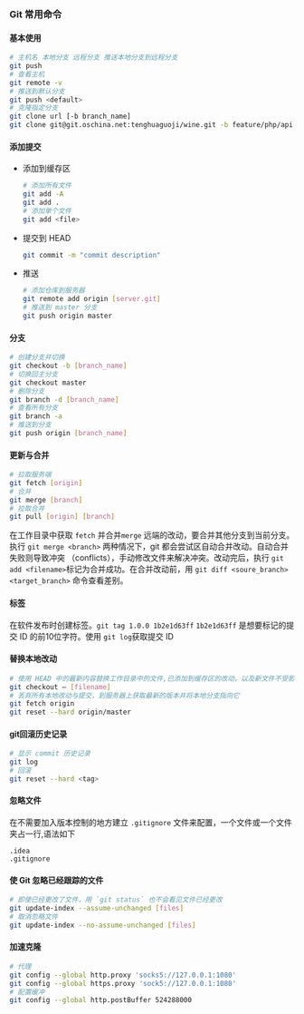 ### Git 常用命令

#### 基本使用

```bash
# 主机名 本地分支 远程分支 推送本地分支到远程分支
git push 
# 查看主机
git remote -v
# 推送到默认分支
git push <default>
# 克隆指定分支
git clone url [-b branch_name]
git clone git@git.oschina.net:tenghuaguoji/wine.git -b feature/php/api win
```

#### 添加提交

* 添加到缓存区

  ```bash
  # 添加所有文件
  git add -A
  git add .
  # 添加单个文件
  git add <file>
  ```

* 提交到 HEAD

  ```bash
  git commit -m "commit description"
  ```

* 推送

  ```bash
  # 添加仓库到服务器
  git remote add origin [server.git]
  # 推送到 master 分支
  git push origin master
  ```

#### 分支

```bash
# 创建分支并切换
git checkout -b [branch_name]
# 切换回主分支
git checkout master
# 删除分支
git branch -d [branch_name]
# 查看所有分支
git branch -a
# 推送到分支
git push origin [branch_name]
```

#### 更新与合并

```bash
# 拉取服务端
git fetch [origin]
# 合并
git merge [branch]
# 拉取合并
git pull [origin] [branch]
```

在工作目录中获取 `fetch` 并合并`merge` 远端的改动，要合并其他分支到当前分支。执行  `git merge <branch>` 两种情况下，git 都会尝试区自动合并改动。自动合并失败则导致冲突 （conflicts），手动修改文件来解决冲突。改动完后，执行 `git add <filename>`标记为合并成功。在合并改动前，用 `git diff <soure_branch> <target_branch>` 命令查看差别。

#### 标签

在软件发布时创建标签。`git tag 1.0.0 1b2e1d63ff`  `1b2e1d63ff` 是想要标记的提交 ID 的前10位字符。使用 `git log`获取提交 ID

#### 替换本地改动

```bash
# 使用 HEAD 中的最新内容替换工作目录中的文件,已添加到缓存区的改动，以及新文件不受影响。
git checkout — [filename]
# 丢弃所有本地改动与提交，到服务器上获取最新的版本并将本地分支指向它
git fetch origin
git reset --hard origin/master
```

#### git回滚历史记录

```bash
# 显示 commit 历史记录
git log
# 回滚
git reset --hard <tag>
```

#### 忽略文件
在不需要加入版本控制的地方建立 `.gitignore` 文件来配置，一个文件或一个文件夹占一行,语法如下
```
.idea
.gitignore
```

#### 使 Git 忽略已经跟踪的文件

```bash
# 即使已经更改了文件，用 `git status` 也不会看见文件已经更改
git update-index --assume-unchanged [files]
# 取消忽略文件
git update-index --no-assume-unchanged [files]
```

#### 加速克隆

```bash
# 代理
git config --global http.proxy 'socks5://127.0.0.1:1080'
git config --global https.proxy 'sock5://127.0.0.1:1080'
# 配置缓冲
git config --global http.postBuffer 524288000
```
